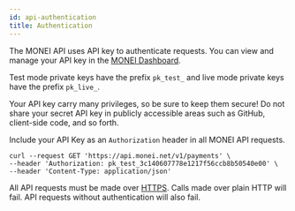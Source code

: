 ```yaml
---
id: api-authentication
title: Authentication
---
```


The MONEI API uses API key to authenticate requests. You can view and manage your API key in the [MONEI Dashboard](https://dashboard.monei.net/settings/api).

Test mode private keys have the prefix `pk_test_` and live mode private keys have the prefix `pk_live_`.

Your API key carry many privileges, so be sure to keep them secure! Do not share your secret API key in publicly accessible areas such as GitHub, client-side code, and so forth.

Include your API Key as an `Authorization` header in all MONEI API requests.

```shell script
curl --request GET 'https://api.monei.net/v1/payments' \
--header 'Authorization: pk_test_3c140607778e1217f56ccb8b50540e00' \
--header 'Content-Type: application/json'
```

All API requests must be made over [HTTPS](https://en.wikipedia.org/wiki/HTTP_Secure). Calls made over plain HTTP will fail. API requests without authentication will also fail.
